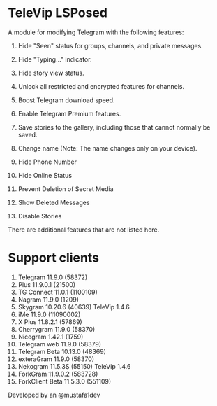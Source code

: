 # TeleVip LSPosed

A module for modifying Telegram with the following features:

1. Hide "Seen" status for groups, channels, and private messages.

2. Hide "Typing..." indicator.

3. Hide story view status.

4. Unlock all restricted and encrypted features for channels.

5. Boost Telegram download speed.

6. Enable Telegram Premium features.

7. Save stories to the gallery, including those that cannot normally be saved.

8. Change name (Note: The name changes only on your device).

9. Hide Phone Number

10. Hide Online Status

11. Prevent Deletion of Secret Media

12. Show Deleted Messages

13. Disable Stories

There are additional features that are not listed here.

# Support clients
1. Telegram 11.9.0 (58372)
2. Plus 11.9.0.1 (21500)
3. TG Connect 11.0.1 (1100109)
4. Nagram 11.9.0 (1209)
5. Skygram 10.20.6 (40639) TeleVip 1.4.6
6. iMe 11.9.0 (11090002)
7. X Plus 11.8.2.1 (57869)
8. Cherrygram 11.9.0 (58370)
9. Nicegram 1.42.1 (1759)
10. Telegram web 11.9.0 (58379)
11. Telegram Beta 10.13.0 (48369)
12. exteraGram 11.9.0 (58370)
13. Nekogram 11.5.3S (55150) TeleVip 1.4.6
14. ForkGram 11.9.0.2 (583728)
15. ForkClient Beta 11.5.3.0 (551109)

Developed by an @mustafa1dev
